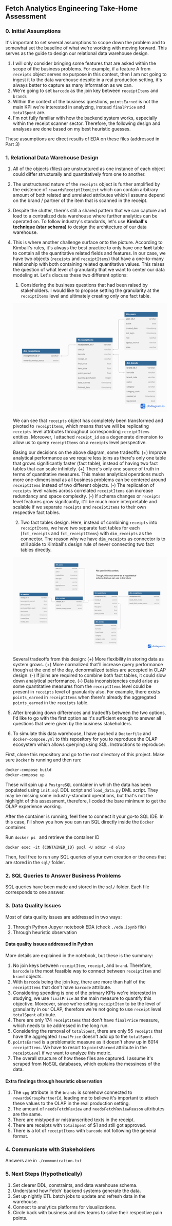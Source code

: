 
## Fetch Analytics Engineering Take-Home Assessment

### 0. Initial Assumptions 

It's important to set several assumptions to scope down the problem and to somewhat set the baseline of what we're working with moving forward. This serves as the guide to design our relational data warehouse design.

1. I will only consider bringing some features that are asked within the scope of the business problems. For example, if a feature A from `receipts` object serves no purpose in this context, then I am not going to ingest it to the data warehouse despite in a real production setting, it's always better to capture as many information as we can.
2. We're going to set `barcode` as the join key between `receiptItems` and `brands` 
3. Within the context of the business questions, `pointsEarned` is not the main KPI we're interested in analyzing, instead `finalPrice` and `totalSpent` are.
4. I'm not fully familiar with how the backend system works, especially within the receipt scanner sector. Therefore, the following design and analyses are done based on my best heuristic guesses.

These assumptions are direct results of EDA on these files (addressed in Part 3)

### 1. Relational Data Warehouse Design

1. All of the objects (files) are unstructured as one instance of each object could differ structurally and quantitatively from one to another.
2. The unstructured nature of the `receipts` object is further amplified by the existence of `rewardsReceiptItemList` which can contain arbitrary amount of both related and unrelated attributes which I assume depend on the brand / partner of the item that is scanned in the receipt.
3. Despite the clutter, there's still a shared pattern that we can capture and load to a centralized data warehouse where further analytics can be operated on. To follow industry's standards, let's use **Kimball's technique (star schema)** to design the architecture of our data warehouse.
4. This is where another challenge surface onto the picture. According to Kimball's rules, it's always the best practice to only have one **fact** table to contain all the quantitative related fields and features. In our case, we have two objects (`receipts` and `receiptItems`) that have a one-to-many relationship with both containing related quantitative values. This raises the question of what level of granularity that we want to center our data modeling at. Let's discuss these two different options:
    1. Considering the business questions that had been raised by stakeholders. I would like to propose setting the granularity at the `receiptItems` level and ultimately creating only one fact table.
    
    ![](./er_diagram-case1.png)

    We can see that `receipts` object has completely been transformed and pivoted to `receiptItems`, which means that we will be replicating `receipts` level attributes throughout corresponding `receiptItems` entities. Moreover, I attached `receipt_id` as a degenerate dimension to allow us to query `receiptItems` on a `receipts` level perspective.

    Basing our decisions on the above diagram, some tradeoffs:
    (+) Improve analytical performance as we require less joins as there's only one table that grows significantly faster (fact table), instead of having two fact tables that can scale infinitely.
    (+) There's only one source of truth in terms of quantitative measures. This makes analytical operations much more one-dimensional as all business problems can be centered around `receiptItems` instead of two different objects.
    (-) The replication of `receipts` level values across correlated `receiptItems` can increase redundancy and space complexity.
    (-) If schema changes or `receipts` level features grow signifcantly, it'll be much more interpretable and scalable if we separate `receipts` and `receiptItems` to their own respective fact tables.

    2. Two fact tables design. Here, instead of combining `receipts` into `receiptItems`, we have two separate fact tables for each (`fct_receipts` and `fct_receiptItems`) with `dim_receipts` as the connector. The reason why we have `dim_receipts` as connector is to still abide to Kimball's design rule of never connecting two fact tables directly.

    ![](./er_diagram-case2.png)

    Several tradeoffs from this design:
    (+) More flexibility in storing data as system grows.
    (+) More normalized that'll increase query performance though at the end of the day, denormalized tables are accepted in OLAP design.
    (-) If joins are required to combine both fact tables, it could slow down analytical performance.
    (-) Data inconsistencies could arise as some quantitative measures from the `receiptItems` level could be present in `receipts` level of granularity also. For example, there exists `points_earned` in `receiptItems` when there's already the aggregated `points_earned` in the `receipts` table. 

5. After breaking down differences and tradeoffs between the two options, I'd like to go with the first option as it's sufficient enough to answer all questions that were given by the business stakeholders.
6. To simulate this data warehouse, I have pushed a `Dockerfile` and `docker-compose.yml` to this repository for you to reproduce the OLAP ecosystem which allows querying using SQL. Instructions to reproduce:

First, clone this repository and go to the root directory of this project. Make sure `Docker` is running and then run:

```{bash}
docker-compose build
docker-compose up
```

These will spin up a `PostgreSQL` container in which the data has been populated using `init.sql` DDL script and `load_data.py` DML script. They may be missing some industry-standard operations, but that's not the highlight of this assessment, therefore, I coded the bare minimum to get the OLAP experience working. 

After the container is running, feel free to connect it your go-to SQL IDE. In this case, I'll show you how you can run SQL directly inside the `Docker` container.

Run `docker ps ` and retrieve the container ID

```{bash}
docker exec -it {CONTAINER_ID} psql -U admin -d olap
```

Then, feel free to run any SQL queries of your own creation or the ones that are stored in the `sql/` folder.

### 2. SQL Queries to Answer Business Problems

SQL queries have been made and stored in the `sql/` folder. Each file corresponds to one answer.

### 3. Data Quality Issues

Most of data quality issues are addressed in two ways:

1. Through Python Jupyer notebook EDA (check `./eda.ipynb` file)
2. Through heuristic observation

#### Data quality issues addressed in Python

More details are explained in the notebook, but these is the summary:

1. No join keys between `receiptItem`, `receipt`, and `brand`. Therefore, `barcode` is the most feasible way to connect between `receiptItem` and `brand` objects.
2. With `barcode` being the join key, there are more than half of the `receiptItems` that don't have `barcode` attribute.
3. Considering spending is one of the primary KPIs we're interested in studying, we use `finalPrice` as the main measure to quantify this objective. Moreover, since we're setting `receiptItem` to be the level of granularity in our OLAP, therefore we're not going to use `receipt` level `totalSpent` attribute. 
4. There are only 174 `receiptItems` that don't have `finalPrice` measure, which needs to be addressed in the long run.
5. Considering the removal of `totalSpent`, there are only 55 `receipts` that have the aggregated `finalPrice` doesn't add up to the `totalSpent`.
6. `pointsEarned` is a problematic measure as it doesn't show up in 6014 `receiptItems`. We have to resort to `pointsEarned` attribute in the `receiptLevel` if we want to analyze this metric.
7. The overall structure of how these files are captured. I assume it's scraped from NoSQL databases, which explains the messiness of the data.

#### Extra findings through heuristic observation

1. The `cpg` attribute in the `brands` is somehow connected to `rewardsGroupPartnerId`, leading me to believe it's important to attach these values to the OLAP in the real production setting.
2. The amount of `needsFetchReview` and `needsFetchReviewReason` attributes are the same.
3. There are mistyped or mistranscribed texts in the receipt. 
4. There are receipts with `totalSpent` of $1 and still got approved.
5. There is a lot of `receiptItems` with `barcode` not following the general format.

### 4. Communicate with Stakeholders

Answers are in `./communication.txt`

### 5. Next Steps (Hypothetically)

1. Set clearer DDL, constraints, and data warehouse schema.
2. Understand how Fetch' backend systems generate the data.
3. Set up nightly ETL batch jobs to update and refresh data in the warehouse.
4. Connect to analytics platforms for visualizations.
5. Circle back with business and dev teams to solve their respective pain points.
